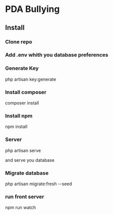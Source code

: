 
# PDA Bullying

## Install

### Clone repo

### Add .env whith you database preferences

### Generate Key

php artisan key:generate

### Install composer

composer install

### Install npm

npm install

### Server

php artisan serve

and serve you database

### Migrate database

php artisan migrate:fresh --seed

### run front server

npm run watch

